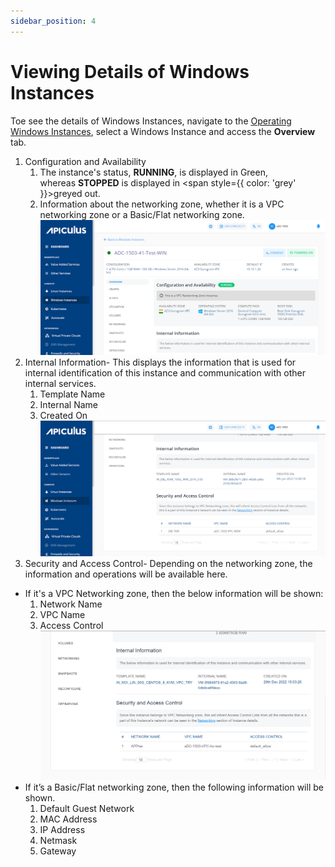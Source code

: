```yaml
---
sidebar_position: 4
---
```

# Viewing Details of Windows Instances

Toe see the details of Windows Instances, navigate to the [Operating Windows Instances](AboutWindowsInstances), select a Windows Instance and access the **Overview** tab.

1. Configuration and Availability
    1. The instance's status, **RUNNING**, is displayed in Green, whereas **STOPPED** is displayed in <span style={{ color: 'grey' }}>greyed</span> out.
    2. Information about the networking zone, whether it is a VPC networking zone or a Basic/Flat networking zone.
![Viewing Details of Windows Instances](img/ViewingDetailsofWindowsInstances1.png)
2. Internal Information- This displays the information that is used for internal identification of this instance and communication with other internal services.
    1. Template Name
    2. Internal Name
    3. Created On
![Viewing Details of Windows Instances](img/ViewingDetailsofWindowsInstances2.png)
3. Security and Access Control- Depending on the networking zone, the information and operations will be available here.
- If it's a VPC Networking zone, then the below information will be shown:
    1. Network Name
    2. VPC Name
    3. Access Control
![Viewing Details of Windows Instances](img/ViewingDetailsofWindowsInstances3.png)
- If it’s a Basic/Flat networking zone, then the following information will be shown.
    1. Default Guest Network
    2. MAC Address
    3. IP Address
    4. Netmask
    5. Gateway




